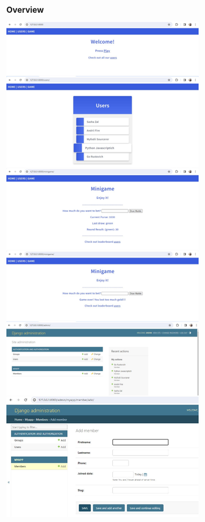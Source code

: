 ## Overview

<img src="/static/images/home.jpg" />

<img src="/static/images/users1.jpg" />

<img src="/static/images/minigame_stateless1.jpg" />

<img src="/static/images/minigame_stateless2.jpg" />

<img src="/static/images/admin_django1.jpg" />

<img src="/static/images/admin_django2.jpg" />